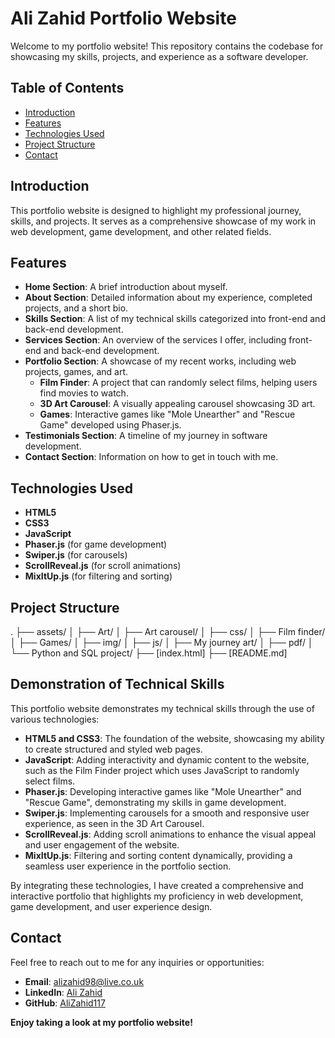 # Ali Zahid Portfolio Website

Welcome to my portfolio website! This repository contains the codebase for showcasing my skills, projects, and experience as a software developer.

## Table of Contents

- [Introduction](#introduction)
- [Features](#features)
- [Technologies Used](#technologies-used)
- [Project Structure](#project-structure)
- [Contact](#contact)

## Introduction

This portfolio website is designed to highlight my professional journey, skills, and projects. It serves as a comprehensive showcase of my work in web development, game development, and other related fields.

## Features

- **Home Section**: A brief introduction about myself.
- **About Section**: Detailed information about my experience, completed projects, and a short bio.
- **Skills Section**: A list of my technical skills categorized into front-end and back-end development.
- **Services Section**: An overview of the services I offer, including front-end and back-end development.
- **Portfolio Section**: A showcase of my recent works, including web projects, games, and art.
  - **Film Finder**: A project that can randomly select films, helping users find movies to watch.
  - **3D Art Carousel**: A visually appealing carousel showcasing 3D art.
  - **Games**: Interactive games like "Mole Unearther" and "Rescue Game" developed using Phaser.js.
- **Testimonials Section**: A timeline of my journey in software development.
- **Contact Section**: Information on how to get in touch with me.

## Technologies Used

- **HTML5**
- **CSS3**
- **JavaScript**
- **Phaser.js** (for game development)
- **Swiper.js** (for carousels)
- **ScrollReveal.js** (for scroll animations)
- **MixItUp.js** (for filtering and sorting)

## Project Structure
.
├── assets/
│   ├── Art/
│   ├── Art carousel/
│   ├── css/
│   ├── Film finder/
│   ├── Games/
│   ├── img/
│   ├── js/
│   ├── My journey art/
│   ├── pdf/
│   └── Python and SQL project/
├── [index.html]
├── [README.md]

## Demonstration of Technical Skills

This portfolio website demonstrates my technical skills through the use of various technologies:

- **HTML5 and CSS3**: The foundation of the website, showcasing my ability to create structured and styled web pages.
- **JavaScript**: Adding interactivity and dynamic content to the website, such as the Film Finder project which uses JavaScript to randomly select films.
- **Phaser.js**: Developing interactive games like "Mole Unearther" and "Rescue Game", demonstrating my skills in game development.
- **Swiper.js**: Implementing carousels for a smooth and responsive user experience, as seen in the 3D Art Carousel.
- **ScrollReveal.js**: Adding scroll animations to enhance the visual appeal and user engagement of the website.
- **MixItUp.js**: Filtering and sorting content dynamically, providing a seamless user experience in the portfolio section.

By integrating these technologies, I have created a comprehensive and interactive portfolio that highlights my proficiency in web development, game development, and user experience design.

## Contact

Feel free to reach out to me for any inquiries or opportunities:

- **Email**: alizahid98@live.co.uk
- **LinkedIn**: [Ali Zahid](https://www.linkedin.com/in/ali-zahid-6a41262b8/)
- **GitHub**: [AliZahid117](https://github.com/AliZahid117)

**Enjoy taking a look at my portfolio website!**